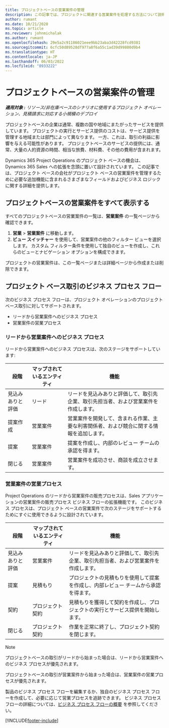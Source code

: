 ```yaml
---
title: プロジェクトベースの営業案件の管理
description: この記事では、プロジェクトに関連する営業案件を処理する方法について説明します。
author: rumant
ms.date: 10/21/2020
ms.topic: article
ms.reviewer: johnmichalak
ms.author: rumant
ms.openlocfilehash: 29e5a2c91186021eee9bb23aba3d42228fcd9381
ms.sourcegitcommit: 6cfc50d89528df977a8f6a55c1ad39d99800d9b4
ms.translationtype: HT
ms.contentlocale: ja-JP
ms.lasthandoff: 06/03/2022
ms.locfileid: "8933222"
---
```

# <a name="manage-project-based-opportunities"></a>プロジェクトベースの営業案件の管理

_**適用対象 :** リソース/非在庫ベースのシナリオに使用するプロジェクト オペレーション、見積請求に対応する小規模のデプロイ_

プロジェクトベースの企業は通常、複数の国や地域にまたがったサービスを提供しています。 プロジェクトの実行とサービス提供のコストは、サービス提供を管理する地域または部門によって異なります。 一方、これは、取引の利益に影響を与える可能性があります。 プロジェクトベースのサービスの提供には、通常、大量の人的資源の時間、相当な旅費、材料費、その他の費用が含まれます。

Dynamics 365 Project Operations のプロジェクト ベースの機会は、Dynamics 365 Sales への拡張を念頭に置いて設計されています。 この記事では、プロジェクト ベースの会社がプロジェクト ベースの営業案件を管理するために必要な追加機能に含まれるさまざまなフィールドおよびビジネス ロジックに関する詳細を提供します。

## <a name="view-all-project-based-opportunities"></a>プロジェクトベースの営業案件をすべて表示する

すべてのプロジェクトベースの営業案件の一覧は、**営業案件** の一覧ページから確認できます。 

1. **営業** > **営業案件** に移動します。
2. **ビュー スイッチャー** を使用して、営業案件の他のフィルター ビューを選択します。 カスタム フィルター条件を使用して独自のビューを作成し、これらのビューとナビゲーション オプションを構成できます。

プロジェクトの営業案件は、この一覧ページまたは詳細ページから作成または削除できます。

## <a name="business-process-flow-for-project-based-deals"></a>プロジェクト ベース取引のビジネス プロセス フロー

次のビジネス プロセス フローは、プロジェクト オペレーションのプロジェクト ベース取引に対してサポートされます。

- リードから営業案件へのビジネス プロセス
- 営業案件の営業プロセス

### <a name="lead-to-opportunity-business-process"></a>リードから営業案件へのビジネス プロセス 
リードから営業案件へのビジネス プロセスは、次のステージをサポートしています:

| 段階 | マップされているエンティティ | 機能 |
| --- | --- | --- |
| 見込みありと評価 | ​​リード | リードを見込みありと評価して、取引先企業、取引先担当者、および営業案件を作成します。 |
| 提案作成 | 営業案件 | 営業案件を開発して、含まれる作業、主要な利害関係者、および競合に関する情報を追加します。 |
| 提案 | 営業案件 | 提案を作成し、内部のレビュー チームの承認を得ます。 |
| 閉じる​​ | 営業案件 | 営業案件を成功させ、商談を成立させます。 |

### <a name="opportunity-sales-process"></a>営業案件の営業プロセス
Project Operations のリードから営業案件の販売プロセスは、Sales アプリケーションの営業案件の販売プロセス ビジネス フローの拡張機能です。 このビジネス プロセスは、プロジェクト ベースの営業案件で次のステージをサポートするためにすぐに使用できるように設計されています。

| 段階 | マップされているエンティティ | 機能 |
| --- | --- | --- |
| 見込みありと評価 | 営業案件 | リードを見込みありと評価して、取引先企業、取引先担当者、および営業案件を作成します。 |
| 提案 | 見積もり  | プロジェクトの見積もりを使用して提案を作成し、内部レビュー チームから承認を得ます。 |
| 契約  | プロジェクト契約 | 見積もりを獲得して契約を作成し、プロジェクトの実行とサービス提供を開始します。 |
| 閉じる​​ | プロジェクト契約 | 作業を正常に終了し、プロジェクト契約を閉じます。 |

> [!NOTE]
> プロジェクトベースの取引がリードから始まった場合は、リードから営業案件へのビジネス プロセスが優先されます。
>
> プロジェクトベースの取引が営業案件から始まった場合は、営業案件の営業プロセスが優先されます。

製品のビジネス プロセス フローを編集するか、独自のビジネス プロセス フローを作成して、必要に応じて営業プロセスを追跡できます。 ビジネス プロセス フローの詳細については、[ビジネス プロセス フローの概要](/dynamics365/customerengagement/on-premises/customize/business-process-flows-overview) を参照してください。


[!INCLUDE[footer-include](../includes/footer-banner.md)]